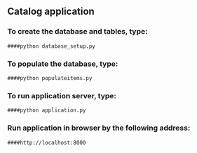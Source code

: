 ## Catalog application

### To create the database and tables, type:
	####python database_setup.py

### To populate the database, type:
	####python populateitems.py

### To run application server, type:
	####python application.py

### Run application in browser by the following address:   
    ####http://localhost:8000


